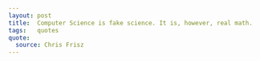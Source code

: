 ```yaml
---
layout: post
title:  Computer Science is fake science. It is, however, real math.
tags:   quotes 
quote:
  source: Chris Frisz
---
```



